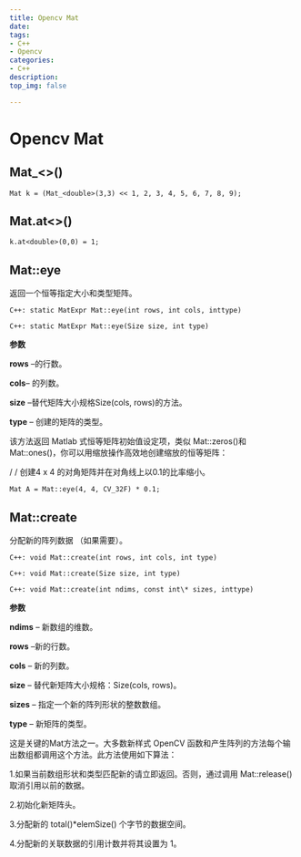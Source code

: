 ```yaml
---
title: Opencv Mat
date:
tags: 
- C++
- Opencv
categories:
- C++
description:
top_img: false

---
```


# Opencv Mat



## **Mat_\<\>()**

```
Mat k = (Mat_<double>(3,3) << 1, 2, 3, 4, 5, 6, 7, 8, 9);
```



## **Mat.at\<\>()**

```
k.at<double>(0,0) = 1;
```



## **Mat::eye**

返回一个恒等指定大小和类型矩阵。

```
C++: static MatExpr Mat::eye(int rows, int cols, inttype)

C++: static MatExpr Mat::eye(Size size, int type)
```

**参数**

**rows** –的行数。

**cols**– 的列数。

**size** –替代矩阵大小规格Size(cols, rows)的方法。

**type** – 创建的矩阵的类型。

该方法返回 Matlab 式恒等矩阵初始值设定项，类似 Mat::zeros()和 Mat::ones()，你可以用缩放操作高效地创建缩放的恒等矩阵：

/ / 创建4 x 4 的对角矩阵并在对角线上以0.1的比率缩小。

```
Mat A = Mat::eye(4, 4, CV_32F) * 0.1;
```



## **Mat::create**

分配新的阵列数据 （如果需要）。

```
C++: void Mat::create(int rows, int cols, int type)

C++: void Mat::create(Size size, int type)

C++: void Mat::create(int ndims, const int\* sizes, inttype)
```

**参数**

**ndims** – 新数组的维数。

**rows** –新的行数。

**cols** – 新的列数。

**size** – 替代新矩阵大小规格：Size(cols, rows)。

**sizes** – 指定一个新的阵列形状的整数数组。

**type** – 新矩阵的类型。

这是关键的Mat方法之一。大多数新样式 OpenCV 函数和产生阵列的方法每个输出数组都调用这个方法。此方法使用如下算法：

1.如果当前数组形状和类型匹配新的请立即返回。否则，通过调用 Mat::release()取消引用以前的数据。

2.初始化新矩阵头。

3.分配新的 total()\*elemSize() 个字节的数据空间。

4.分配新的关联数据的引用计数并将其设置为 1。
